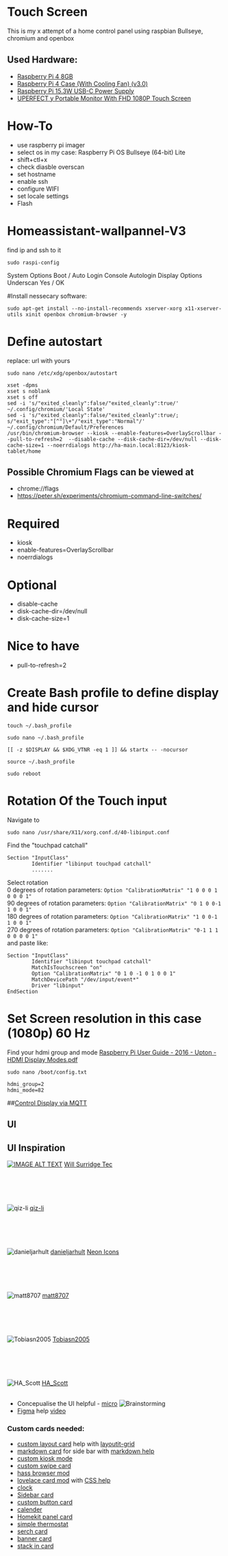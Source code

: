 # Touch Screen
This is my x attempt of a home control panel using raspbian Bullseye, chromium and openbox

## Used Hardware:
- [Raspberry Pi 4 8GB](https://www.raspberrypi.org/products/raspberry-pi-4-model-b/)
- [Raspberry Pi 4 Case (With Cooling Fan) (v3.0)](https://www.thepihut.com/products/raspberry-pi-4-case-with-cooling-fan?variant=31907267706942)
- [Raspberry Pi 15.3W USB-C Power Supply](https://www.raspberrypi.org/products/type-c-power-supply/)
- [UPERFECT y Portable Monitor With FHD 1080P Touch Screen](https://www.aliexpress.com/item/1005002828837342.html?spm=a2g0s.9042311.0.0.4b304c4dO7abT1)

# How-To
- use raspberry pi imager
- select os in my case: Raspberry Pi OS Bullseye (64-bit) Lite
- shift+ctl+x
- check diasble overscan
- set hostname
- enable ssh
- configure WIFI
- set locale settings
- Flash 

# Homeassistant-wallpannel-V3
find ip and ssh to it
```
sudo raspi-config
```
System Options
Boot / Auto Login
Console Autologin
Display Options
Underscan
Yes
/ OK

#Install nessecary software:
```
sudo apt-get install --no-install-recommends xserver-xorg x11-xserver-utils xinit openbox chromium-browser -y
```
# Define autostart
replace: url with yours
```
sudo nano /etc/xdg/openbox/autostart
```
```
xset -dpms
xset s noblank
xset s off
sed -i 's/"exited_cleanly":false/"exited_cleanly":true/' ~/.config/chromium/'Local State'
sed -i 's/"exited_cleanly":false/"exited_cleanly":true/; s/"exit_type":"[^"]\+"/"exit_type":"Normal"/' ~/.config/chromium/Default/Preferences
/usr/bin/chromium-browser --kiosk --enable-features=OverlayScrollbar --pull-to-refresh=2  --disable-cache --disk-cache-dir=/dev/null --disk-cache-size=1 --noerrdialogs http://ha-main.local:8123/kiosk-tablet/home
```
## Possible Chromium Flags can be viewed at
- chrome://flags
- https://peter.sh/experiments/chromium-command-line-switches/
# Required
- kiosk
- enable-features=OverlayScrollbar
- noerrdialogs
# Optional
- disable-cache
- disk-cache-dir=/dev/null
- disk-cache-size=1
# Nice to have
- pull-to-refresh=2



# Create Bash profile to define display and hide cursor
```
touch ~/.bash_profile
```
```
sudo nano ~/.bash_profile
```
```
[[ -z $DISPLAY && $XDG_VTNR -eq 1 ]] && startx -- -nocursor
```
```
source ~/.bash_profile
```
```
sudo reboot
```
# Rotation Of the Touch input
Navigate to
```
sudo nano /usr/share/X11/xorg.conf.d/40-libinput.conf
```
Find the "touchpad catchall"
```
Section "InputClass"
        Identifier "libinput touchpad catchall"
        .......
```
Select rotation<br/>
0 degrees of rotation parameters: ```Option "CalibrationMatrix" "1 0 0 0 1 0 0 0 1"```<br/>
90 degrees of rotation parameters: ```Option "CalibrationMatrix" "0 1 0 0-1 1 0 0 1"```<br/>
180 degrees of rotation parameters: ```Option "CalibrationMatrix" "1 0 0-1 1 0 0 1"```<br/>
270 degrees of rotation parameters: ```Option "CalibrationMatrix" "0-1 1 1 0 0 0 0 1"```<br/>
and paste like:
```
Section "InputClass"
        Identifier "libinput touchpad catchall"
        MatchIsTouchscreen "on"
        Option "CalibrationMatrix" "0 1 0 -1 0 1 0 0 1"
        MatchDevicePath "/dev/input/event*"
        Driver "libinput"
EndSection
```
# Set Screen resolution in this case (1080p) 60 Hz
Find your hdmi group and mode [Raspberry Pi  User Guide - 2016 - Upton - HDMI Display Modes.pdf](https://github.com/maxgyver87/Homeassistant-wallpannel-V3/files/15239152/Raspberry.Pi.User.Guide.-.2016.-.Upton.-.HDMI.Display.Modes.pdf)

```
sudo nano /boot/config.txt
```
```
hdmi_group=2
hdmi_mode=82
```
##[Control Display via MQTT](https://blog.cavelab.dev/2021/10/control-rpi-hdmi-with-mqtt)





## UI
## UI Inspiration
[![IMAGE ALT TEXT](http://img.youtube.com/vi/m34MIuhRK1g/0.jpg)](https://youtu.be/m34MIuhRK1g "Room Overview Lovelace Dashboard")
[Will Surridge Tec](https://www.youtube.com/watch?v=m34MIuhRK1g)
<br/>
<br/>
<br/>
<br/>
<br/>
<br/>
![qiz-li](https://github.com/qiz-li/lovelace-soft-ui/blob/main/images/screenshot.png)
[qiz-li](https://github.com/qiz-li/lovelace-soft-ui)
<br/>
<br/>
<br/>
<br/>
<br/>
<br/>
![danieljarhult](https://community-assets.home-assistant.io/original/3X/2/4/242e1d5f69f5484f36c48def540b4f52c27e336e.jpeg)
[danieljarhult](https://community.home-assistant.io/t/neon-lovelace-ui-and-theme-for-tablets/307230)
[Neon Icons](https://www.flaticon.com/authors/kiranshastry/gradient/4)
<br/>
<br/>
<br/>
<br/>
<br/>
<br/>
![matt8707](https://raw.githubusercontent.com/matt8707/hass-config/master/www/img/screenshot.png)
[matt8707](https://github.com/matt8707/hass-config)
<br/>
<br/>
<br/>
<br/>
<br/>
<br/>
![Tobiasn2005](https://raw.githubusercontent.com/Tobiasn2005/Home-Assistant/main/www/ui/floorplan1.gif)
[Tobiasn2005](https://github.com/Tobiasn2005/Home-Assistant)
<br/>
<br/>
<br/>
<br/>
<br/>
<br/>
![HA_Scott](https://i.redd.it/nr14d6pk4im41.jpg)
[HA_Scott](https://www.reddit.com/user/HA_Scott/)
<br/>
<br/>
- Concepualise the UI helpful - [micro](https://miro.com)
![Brainstorming](/Brainstorming.png)
- [Figma](https://www.figma.com) help [video](https://www.youtube.com/watch?v=n8hbHBgsiEI&t=428s)






### Custom cards needed:
- [custom layout card](https://www.github.com/thomasloven/lovelace-layout-card) help with [layoutit-grid](https://github.com/Leniolabs/layoutit-grid)
- [markdown card](https://www.home-assistant.io/lovelace/markdown/) for side bar with [markdown help](https://guides.github.com/features/mastering-markdown/#examples)
- [custom kiosk mode](https://github.com/maykar/kiosk-mode)
- [custom swipe card](https://github.com/bramkragten/swipe-card)
- [hass browser mod](https://github.com/thomasloven/hass-browser_mod)
- [lovelace card mod](https://github.com/thomasloven/lovelace-card-mod) with [CSS help](https://www.w3schools.com/css/css_font_size.asp)
- [clock](https://github.com/shbatm/mm2-clock-card)
- [Sidebar card](https://github.com/DBuit/sidebar-card)
- [custom button card](https://github.com/custom-cards/button-card)
- [calender](https://github.com/marksie1988/atomic-calendar-revive)
- [Homekit panel card](https://github.com/DBuit/Homekit-panel-card)
- [simple thermostat](https://github.com/nervetattoo/simple-thermostat)
- [serch card](https://github.com/postlund/search-card)
- [banner card](https://github.com/nervetattoo/banner-card)
- [stack in card](https://github.com/custom-cards/stack-in-card)
